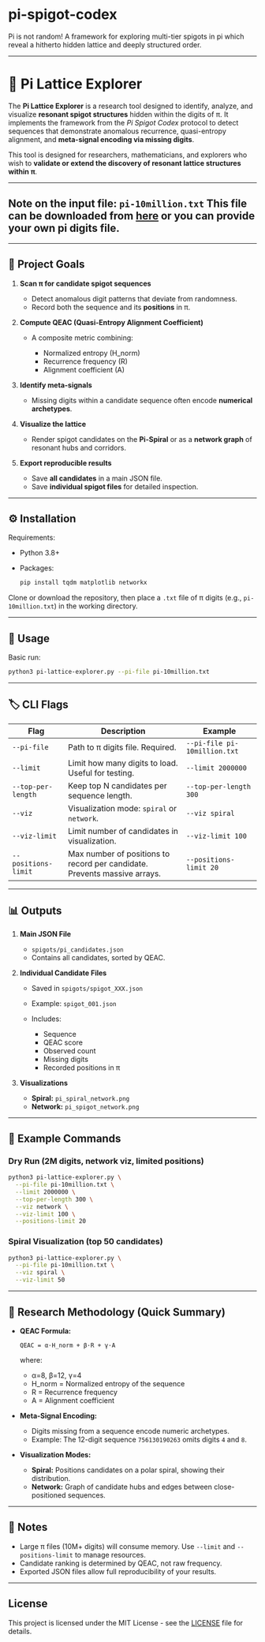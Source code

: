 # pi-spigot-codex

Pi is not random! A framework for exploring multi-tier spigots in pi which reveal a hitherto hidden lattice and deeply structured order.

---

# 📘 Pi Lattice Explorer

The **Pi Lattice Explorer** is a research tool designed to identify, analyze, and visualize **resonant spigot structures** hidden within the digits of π.
It implements the framework from the *Pi Spigot Codex* protocol to detect sequences that demonstrate anomalous recurrence, quasi-entropy alignment, and **meta-signal encoding via missing digits**.

This tool is designed for researchers, mathematicians, and explorers who wish to **validate or extend the discovery of resonant lattice structures within π**.

---

## Note on the input file: `pi-10million.txt` This file can be downloaded from [here](https://introcs.cs.princeton.edu/java/data/pi-10million.txt) or you can provide your own pi digits file.

---

## 🎯 Project Goals

1. **Scan π for candidate spigot sequences**

   * Detect anomalous digit patterns that deviate from randomness.
   * Record both the sequence and its **positions** in π.

2. **Compute QEAC (Quasi-Entropy Alignment Coefficient)**

   * A composite metric combining:

     * Normalized entropy (H\_norm)
     * Recurrence frequency (R)
     * Alignment coefficient (A)

3. **Identify meta-signals**

   * Missing digits within a candidate sequence often encode **numerical archetypes**.

4. **Visualize the lattice**

   * Render spigot candidates on the **Pi-Spiral** or as a **network graph** of resonant hubs and corridors.

5. **Export reproducible results**

   * Save **all candidates** in a main JSON file.
   * Save **individual spigot files** for detailed inspection.

---

## ⚙️ Installation

Requirements:

* Python 3.8+
* Packages:

  ```bash
  pip install tqdm matplotlib networkx
  ```

Clone or download the repository, then place a `.txt` file of π digits (e.g., `pi-10million.txt`) in the working directory.

---

## 🚀 Usage

Basic run:

```bash
python3 pi-lattice-explorer.py --pi-file pi-10million.txt
```

---

## 🏷️ CLI Flags

| Flag                | Description                                                               | Example                      |
| ------------------- | ------------------------------------------------------------------------- | ---------------------------- |
| `--pi-file`         | Path to π digits file. Required.                                          | `--pi-file pi-10million.txt` |
| `--limit`           | Limit how many digits to load. Useful for testing.                        | `--limit 2000000`            |
| `--top-per-length`  | Keep top N candidates per sequence length.                                | `--top-per-length 300`       |
| `--viz`             | Visualization mode: `spiral` or `network`.                                | `--viz spiral`               |
| `--viz-limit`       | Limit number of candidates in visualization.                              | `--viz-limit 100`            |
| `--positions-limit` | Max number of positions to record per candidate. Prevents massive arrays. | `--positions-limit 20`       |

---

## 📊 Outputs

1. **Main JSON File**

   * `spigots/pi_candidates.json`
   * Contains all candidates, sorted by QEAC.

2. **Individual Candidate Files**

   * Saved in `spigots/spigot_XXX.json`
   * Example: `spigot_001.json`
   * Includes:

     * Sequence
     * QEAC score
     * Observed count
     * Missing digits
     * Recorded positions in π

3. **Visualizations**

   * **Spiral:** `pi_spiral_network.png`
   * **Network:** `pi_spigot_network.png`

---

## 📐 Example Commands

### Dry Run (2M digits, network viz, limited positions)

```bash
python3 pi-lattice-explorer.py \
  --pi-file pi-10million.txt \
  --limit 2000000 \
  --top-per-length 300 \
  --viz network \
  --viz-limit 100 \
  --positions-limit 20
```

### Spiral Visualization (top 50 candidates)

```bash
python3 pi-lattice-explorer.py \
  --pi-file pi-10million.txt \
  --viz spiral \
  --viz-limit 50
```

---

## 🔬 Research Methodology (Quick Summary)

* **QEAC Formula:**

  ```
  QEAC = α·H_norm + β·R + γ·A
  ```

  where:

  * α=8, β=12, γ=4
  * H\_norm = Normalized entropy of the sequence
  * R = Recurrence frequency
  * A = Alignment coefficient

* **Meta-Signal Encoding:**

  * Digits missing from a sequence encode numeric archetypes.
  * Example: The 12-digit sequence `756130190263` omits digits `4` and `8`.

* **Visualization Modes:**

  * **Spiral:** Positions candidates on a polar spiral, showing their distribution.
  * **Network:** Graph of candidate hubs and edges between close-positioned sequences.

---

## 📌 Notes

* Large π files (10M+ digits) will consume memory. Use `--limit` and `--positions-limit` to manage resources.
* Candidate ranking is determined by QEAC, not raw frequency.
* Exported JSON files allow full reproducibility of your results.

---

## License

This project is licensed under the MIT License - see the [LICENSE](https://github.com/thatoldfarm/pi-spigot-codex/blob/main/LICENSE) file for details.
